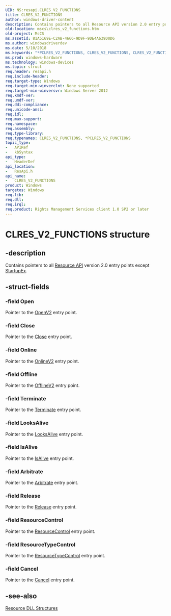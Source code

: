 ```yaml
---
UID: NS:resapi.CLRES_V2_FUNCTIONS
title: CLRES_V2_FUNCTIONS
author: windows-driver-content
description: Contains pointers to all Resource API version 2.0 entry points except StartupEx.
old-location: mscs\clres_v2_functions.htm
old-project: MsCS
ms.assetid: 81A5169E-C2AB-4666-9D9F-9DE4A639D0D6
ms.author: windowsdriverdev
ms.date: 5/10/2018
ms.keywords: "*PCLRES_V2_FUNCTIONS, CLRES_V2_FUNCTIONS, CLRES_V2_FUNCTIONS structure [Failover Cluster], PCLRES_V2_FUNCTIONS, PCLRES_V2_FUNCTIONS structure pointer [Failover Cluster], mscs.clres_v2_functions, resapi/CLRES_V2_FUNCTIONS, resapi/PCLRES_V2_FUNCTIONS"
ms.prod: windows-hardware
ms.technology: windows-devices
ms.topic: struct
req.header: resapi.h
req.include-header: 
req.target-type: Windows
req.target-min-winverclnt: None supported
req.target-min-winversvr: Windows Server 2012
req.kmdf-ver: 
req.umdf-ver: 
req.ddi-compliance: 
req.unicode-ansi: 
req.idl: 
req.max-support: 
req.namespace: 
req.assembly: 
req.type-library: 
req.typenames: CLRES_V2_FUNCTIONS, *PCLRES_V2_FUNCTIONS
topic_type:
-	APIRef
-	kbSyntax
api_type:
-	HeaderDef
api_location:
-	ResApi.h
api_name:
-	CLRES_V2_FUNCTIONS
product: Windows
targetos: Windows
req.lib: 
req.dll: 
req.irql: 
req.product: Rights Management Services client 1.0 SP2 or later
---
```


# CLRES_V2_FUNCTIONS structure


## -description


Contains pointers to all <a href="https://msdn.microsoft.com/764a35dd-a681-4af0-8e2c-281a254a3a30">Resource API</a> version 2.0 entry 
    points except <a href="https://msdn.microsoft.com/7C669EDC-B7A1-4623-91A9-5D8C5949B50A">StartupEx</a>.


## -struct-fields




### -field Open

Pointer to the <a href="https://msdn.microsoft.com/EA798D15-9458-4F66-8D0E-13DA383552F7">OpenV2</a> entry point.


### -field Close

Pointer to the <a href="https://msdn.microsoft.com/library/windows/hardware/hh451151">Close</a> entry point.


### -field Online

Pointer to the <a href="https://msdn.microsoft.com/0462CDFD-6499-4FF8-8B5C-4DC15AC30169">OnlineV2</a> entry point.


### -field Offline

Pointer to the <a href="https://msdn.microsoft.com/2983B328-08ED-4DA6-8DC2-79D44C710888">OfflineV2</a> entry point.


### -field Terminate

Pointer to the <a href="https://msdn.microsoft.com/b53ab7db-ed17-4386-8a5f-5d0b0d1cb1b3">Terminate</a> entry point.


### -field LooksAlive

Pointer to the <a href="https://msdn.microsoft.com/cfc57325-847d-4f59-bee8-6a02b0a2ef32">LooksAlive</a> entry point.


### -field IsAlive

Pointer to the <a href="https://msdn.microsoft.com/ff7661af-0a24-4a2e-bb31-c967845a4ff4">IsAlive</a> entry point.


### -field Arbitrate

Pointer to the <a href="https://msdn.microsoft.com/dc16b785-bbb1-4917-a826-e49445a86c26">Arbitrate</a> entry point.


### -field Release

Pointer to the <a href="https://msdn.microsoft.com/9e8e4557-b223-4f8f-9393-67f589181754">Release</a> entry point.


### -field ResourceControl

Pointer to the <a href="https://msdn.microsoft.com/a9c64471-41fa-4101-9a02-ad57add8124c">ResourceControl</a> entry 
      point.


### -field ResourceTypeControl

Pointer to the <a href="https://msdn.microsoft.com/dc4a6e6e-f968-4502-88d0-dc692341528d">ResourceTypeControl</a> entry 
      point.


### -field Cancel

Pointer to the <a href="https://msdn.microsoft.com/library/windows/hardware/hh406716">Cancel</a> entry point.


## -see-also




<a href="https://msdn.microsoft.com/9ab4b974-28b5-4f33-a7c4-b9b2472059aa">Resource DLL Structures</a>
 

 

